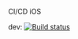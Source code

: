 CI/CD iOS 


dev: [![Build status](https://build.appcenter.ms/v0.1/apps/4b85ec21-f1c1-436b-af16-1b8bf8b76a28/branches/dev/badge)](https://appcenter.ms)
